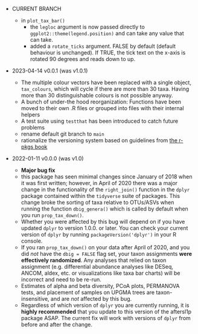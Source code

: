 * CURRENT BRANCH
	* in `plot_tax_bar()` 
		* the `legloc` argument is now passed directly to
		`ggplot2::theme(legend.position)` and can take any value that can take.
		* added a `rotate_ticks` argument. FALSE by default (default behaviour
		is unchanged). If TRUE, the tick text on the x-axis is rotated 90
		degrees and reads down to up.

* 2023-04-14 v0.0.1 (was v1.0.1)
	* The multiple colour vectors have been replaced with a single object,
	`tax_colours`, which will cycle if there are more than 30 taxa. Having more
	than 30 distinguishable colours is not possible anyway.
	* A bunch of under-the hood reorganization: Functions have been moved to
	their own .R files or grouped into files with their internal helpers
	* A test suite using `testthat` has been introduced to catch future problems
	* rename default git branch to `main`
	* rationalize the versioning system based on guidelines from [the r-pkgs
	book](https://r-pkgs.org)

* 2022-01-11 v0.0.0 (was v1.0)
	* **Major bug fix**
	* this package has seen minimal changes since January of 2018 when it was
	first written; however, in April of 2020 there was a major change in the
	functionality of the `right_join()` function in the `dplyr` package
	contained within the `tidyverse` suite of packages.	This change broke the 
	sorting of taxa relative to OTUs/ASVs when running the 	function 
	`dbig_genera()` which is called by default when you run	`prop_tax_down()`. 
	* Whether you were affected by this bug will depend on if you have
	updated `dplyr` to version 1.0.0. or later. You can check your current
	version of `dplyr` by running `packageVersion('dplyr')` in your R console.
	* If you ran `prop_tax_down()` on your data after April of 2020, and you did
	_not_ have the `dbig = FALSE` flag set, your taxon assignments **were
	effectively randomized**. Any analyses that relied on taxon assignment
	(e.g. differential abundance analyses like DESeq, ANCOM, aldex, etc. or
	visualizations like taxa bar charts) will be incorrect and need to be
	re-run.
	* Estimates of alpha and beta diversity, PCoA plots, PERMANOVA tests, and 
	placement of samples on	UPGMA trees are taxon-insensitive, and are _not_ 
	affected by this bug.
	* Regardless of which version of `dplyr` you are currently running, it is 
	**highly recommended** that you update to this version of the aftersl1p 
	package ASAP. The current fix will work with versions of `dplyr` from before
	and after the change.
